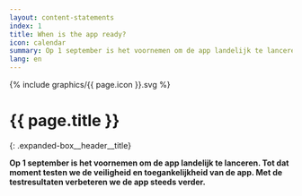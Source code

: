 ```yaml
---
layout: content-statements
index: 1
title: When is the app ready?
icon: calendar
summary: Op 1 september is het voornemen om de app landelijk te lanceren.
lang: en
---
```


<div class="expanded-box__header__icon">
  {% include graphics/{{ page.icon }}.svg %}
</div>

# {{ page.title }}
{: .expanded-box__header__title}

**Op 1 september is het voornemen om de app landelijk te lanceren. Tot dat moment testen we de veiligheid en toegankelijkheid van de app. Met de testresultaten verbeteren we de app steeds verder.**
